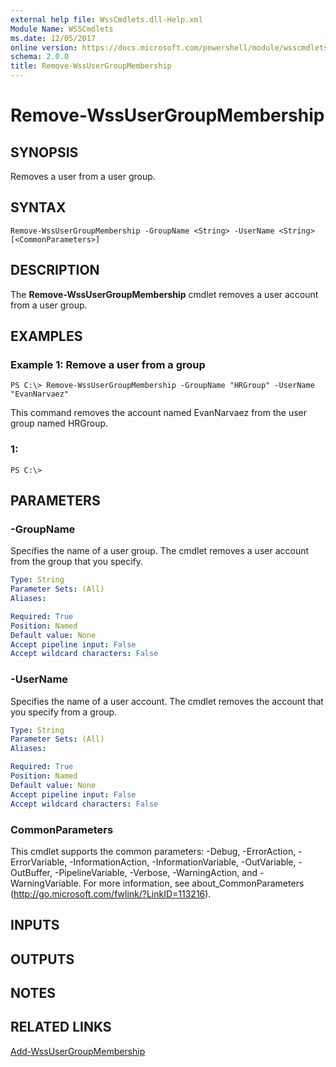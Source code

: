 ```yaml
---
external help file: WssCmdlets.dll-Help.xml
Module Name: WSSCmdlets
ms.date: 12/05/2017
online version: https://docs.microsoft.com/powershell/module/wsscmdlets/remove-wssusergroupmembership?view=windowsserver2012r2-ps&wt.mc_id=ps-gethelp
schema: 2.0.0
title: Remove-WssUserGroupMembership
---
```


# Remove-WssUserGroupMembership

## SYNOPSIS
Removes a user from a user group.

## SYNTAX

```
Remove-WssUserGroupMembership -GroupName <String> -UserName <String> [<CommonParameters>]
```

## DESCRIPTION
The **Remove-WssUserGroupMembership** cmdlet removes a user account from a user group.

## EXAMPLES

### Example 1: Remove a user from a group
```
PS C:\> Remove-WssUserGroupMembership -GroupName "HRGroup" -UserName "EvanNarvaez"
```

This command removes the account named EvanNarvaez from the user group named HRGroup.

### 1:
```
PS C:\>
```

## PARAMETERS

### -GroupName
Specifies the name of a user group.
The cmdlet removes a user account from the group that you specify.

```yaml
Type: String
Parameter Sets: (All)
Aliases: 

Required: True
Position: Named
Default value: None
Accept pipeline input: False
Accept wildcard characters: False
```

### -UserName
Specifies the name of a user account.
The cmdlet removes the account that you specify from a group.

```yaml
Type: String
Parameter Sets: (All)
Aliases: 

Required: True
Position: Named
Default value: None
Accept pipeline input: False
Accept wildcard characters: False
```

### CommonParameters
This cmdlet supports the common parameters: -Debug, -ErrorAction, -ErrorVariable, -InformationAction, -InformationVariable, -OutVariable, -OutBuffer, -PipelineVariable, -Verbose, -WarningAction, and -WarningVariable. For more information, see about_CommonParameters (http://go.microsoft.com/fwlink/?LinkID=113216).

## INPUTS

## OUTPUTS

## NOTES

## RELATED LINKS

[Add-WssUserGroupMembership](./Add-WssUserGroupMembership.md)


